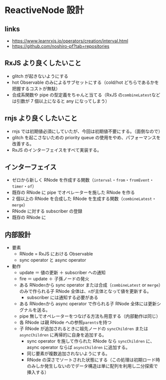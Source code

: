 # ReactiveNode 設計

## links

-   https://www.learnrxjs.io/operators/creation/interval.html
-   https://github.com/noshiro-pf?tab=repositories

## RxJS より良くしたいこと

-   glitch が起きないようにする
-   hot Observable のみによるサブセットにする（cold/hot どちらであるかを把握するコストが無駄）
-   合成系関数や pipe の型定義をちゃんと当てる（RxJS の`combineLatest`などは引数が 7 個以上になると any になってしまう）

## rnjs より良くしたいこと

-   rnjs では初期値必須にしていたが、今回は初期値不要にする。（面倒なので）
-   glitch を起こさないための priority queue の使用をやめ、パフォーマンスを改善する。
-   RxJS のインターフェイスをすべて実装する。

## インターフェイス

-   ゼロから新しく RNode を作成する関数（`interval`・`from`・`fromEvent`・`timer`・`of`）
-   既存の RNode に pipe でオペレーターを施した RNode を作る
-   2 個以上の RNode を合成した RNode を生成する関数（`combineLatest`・`merge`）
-   RNode に対する subscriber の登録
-   既存の RNode に

## 内部設計

-   要素
    -   RNode = RxJS における Observable
    -   sync operator と async operator
-   動作
    -   update ＝ 値の更新 ＋ subscriber への通知
    -   fire ＝ update ＋ 子孫ノードの発火
    -   ある RNode`n`から sync operator または合成（`combineLatest` or `merge`）のみで作られる子 RNode 全体は、`n`が主体となって値を更新する。
        -   subscriber には通知する必要がある
    -   ある RNode`n`から async operator で作られる子 RNode 全体には更新シグナルを送る。
    -   pipe 無しでオペレーターをつなげる方法も用意する（内部動作は同じ）
    -   各 RNode は親 RNode への参照`parents`を持つ
    -   子 RNode が追加されるときに祖先ノードの `syncChildren` または `asyncChildren` に再帰的に自身を追加する。
        -   sync operator を施して作られた RNode なら `syncChildren` に、async operator ならば `asyncChildren` に追加する。
        -   同じ要素が複数追加されないようにする。
        -   RNode の深さでソートされた状態にする（この処理は初期ロード時のみしか発生しないのでデータ構造は単に配列を利用し二分探索で挿入する）
